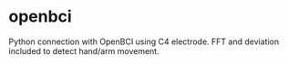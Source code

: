 # openbci
Python connection with OpenBCI using C4 electrode. FFT and deviation included to detect hand/arm movement.
